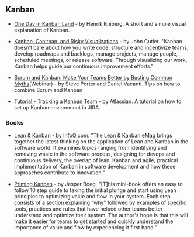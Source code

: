 ## Kanban

- [One Day in Kanban Land](http://blog.crisp.se/2009/06/26/henrikkniberg/1246053060000) - by Henrik Kniberg. A short and simple visual explanation of Kanban. 

- [Kanban, Can’tban, and Risky Visualizations](https://medium.com/@johnpcutler/kanban-cannotban-and-risky-visualizations-e19d83b53718) - by John Cutler. "Kanban doesn’t care about how you write code, structure and incentivize teams, develop roadmaps and backlogs, manage projects, manage people, scheduled meetings, or release software. Through visualizing our work, Kanban helps guide our continuous improvement efforts."

- [Scrum and Kanban: Make Your Teams Better by Busting Common Myths](https://www.scrum.org/resources/scrum-and-kanban-make-your-teams-better-busting-common-myths)(Webinar) - by Steve Porter and Daniel Vacanti. Tips on how to combine Scrum and Kanban

- [Tutorial - Tracking a Kanban Team](https://confluence.atlassian.com/agile/jira-agile-user-s-guide/jira-agile-tutorials/tutorial-tracking-a-kanban-team) - by Atlassian. A tutorial on how to set up Kanban environment in JIRA.

### Books

- [Lean & Kanban](https://www.infoq.com/minibooks/emag-lean-kanban) - by InfoQ.com. "The Lean & Kanban eMag brings together the latest thinking on the application of Lean and Kanban in the software world. It examines topics ranging from identifying and removing waste in the software process, designing for devops and continuous delivery, the overlap of lean, Kanban and agile, practical implementation of Kanban in software development and how these approaches contribute to innovation."

- [Priming Kanban](https://www.infoq.com/minibooks/priming-kanban-jesper-boeg) - by Jesper Boeg. "[T]his mini-book offers an easy to follow 10 step guide to taking the initial plunge and start using Lean principles to optimizing value and flow in your system. Each step consists of a section explaining “why” followed by examples of specific tools, practices and rules that have helped other teams better understand and optimize their system. The author's hope is that this will make it easier for teams to get started and quickly understand the importance of value and flow by experiencing it first hand."
